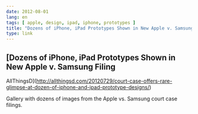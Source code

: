```yaml
---
date: 2012-08-01
lang: en
tags: [ apple, design, ipad, iphone, prototypes ]
title: "Dozens of iPhone, iPad Prototypes Shown in New Apple v. Samsung Filing -- AllThingsD"
type: link
---
```


[Dozens of iPhone, iPad Prototypes Shown in New Apple v. Samsung Filing
--
AllThingsD](http://allthingsd.com/20120729/court-case-offers-rare-glimpse-at-dozen-of-iphone-and-ipad-prototype-designs/)

Gallery with dozens of images from the Apple vs. Samsung court case
filings.


